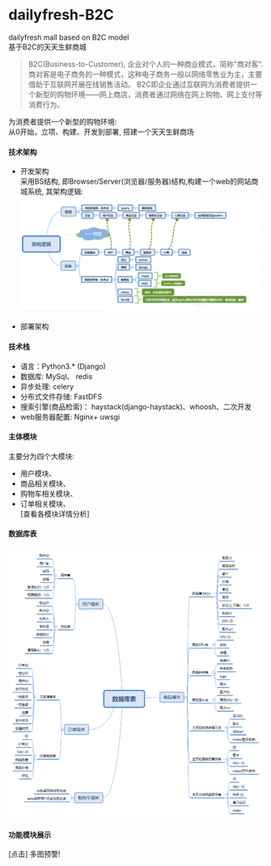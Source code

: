 # dailyfresh-B2C
dailyfresh mall based on B2C model  
基于B2C的天天生鲜商城  
> B2C(Business-to-Customer), 企业对个人的一种商业模式，简称"商对客". 商对客是电子商务的一种模式，这种电子商务一般以网络零售业为主，主要借助于互联网开展在线销售活动。 B2C即企业通过互联网为消费者提供一个新型的购物环境——网上商店，消费者通过网络在网上购物、网上支付等消费行为。

为消费者提供一个新型的购物环境:   
从0开始，立项、构建、开发到部署, 搭建一个天天生鲜商场

#### 技术架构
* 开发架构    
采用BS结构, 即Browser/Server(浏览器/服务器)结构,构建一个web的网站商城系统, 其架构逻辑:   
![frame](framework.png)

* 部署架构


#### 技术栈
- 语言：Python3.* (Django)
- 数据库: MySql、 redis
- 异步处理: celery   
- 分布式文件存储: FastDFS
- 搜索引擎(商品检索)：  haystack(django-haystack)、whoosh、二次开发   
- web服务器配置: Nginx+ uwsgi    


####  主体模块  
主要分为四个大模块:    
* 用户模块、    
* 商品相关模块、    
* 购物车相关模块、   
* 订单相关模块、    
[查看各模块详情分析]


####  数据库表
![DB](DBtables.png)

#### 功能模块展示
[点击] 多图预警!

